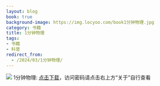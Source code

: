 ```yaml
---
layout: blog
book: true
background-image: https://img.locyoo.com/book1分钟物理.jpg
category: 书籍
title: 1分钟物理
tags:
- 书籍
- 科普
redirect_from:
  - /2024/03/1分钟物理/
---
```

![](https://img.locyoo.com/book1分钟物理.jpg)
1分钟物理: <a name = "ref1" href="https://url18.ctfile.com/f/50983618-1350064316-bc2793?p=3619">点击下载</a>，访问密码请点击右上方“关于”自行查看
